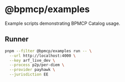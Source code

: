 # @bpmcp/examples

Example scripts demonstrating BPMCP Catalog usage.

## Runner
```bash
pnpm --filter @bpmcp/examples run -- \
  --url http://localhost:4000 \
  --key arf_live_dev \
  --process p2p/per-diem \
  --provider payhawk \
  --jurisdiction EE
```
